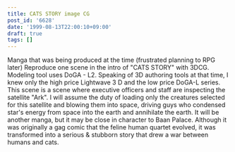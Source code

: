 ```yaml
---
title: CATS STORY image CG
post_id: '6628'
date: '1999-08-13T22:00:10+09:00'
draft: true
tags: []
---
```


Manga that was being produced at the time (frustrated planning to RPG later) Reproduce one scene in the intro of "CATS STORY" with 3DCG. Modeling tool uses DoGA - L2. Speaking of 3D authoring tools at that time, I knew only the high price Lightwave 3 D and the low price DoGA-L series. This scene is a scene where executive officers and staff are inspecting the satellite "Ark". I will assume the duty of loading only the creatures selected for this satellite and blowing them into space, driving guys who condensed star's energy from space into the earth and annihilate the earth. It will be another manga, but it may be close in character to Baan Palace. Although it was originally a gag comic that the feline human quartet evolved, it was transformed into a serious & stubborn story that drew a war between humans and cats.
